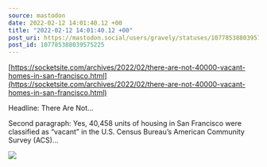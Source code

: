 ```yaml
---
source: mastodon
date: 2022-02-12 14:01:40.12 +00
title: "2022-02-12 14:01:40.12 +00"
post_uri: https://mastodon.social/users/gravely/statuses/107785388039575225
post_id: 107785388039575225
---
```

[https://socketsite.com/archives/2022/02/there-are-not-40000-vacant-homes-in-san-francisco.html](https://socketsite.com/archives/2022/02/there-are-not-40000-vacant-homes-in-san-francisco.html)

Headline: There Are Not…

Second paragraph: Yes, 40,458 units of housing in San Francisco were classified as “vacant” in the U.S. Census Bureau’s American Community Survey (ACS)…


![](/images/107785387996783924.jpg)

